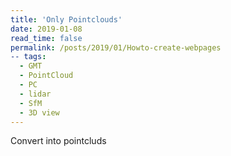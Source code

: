 ```yaml
---
title: 'Only Pointclouds'
date: 2019-01-08
read_time: false
permalink: /posts/2019/01/Howto-create-webpages
-- tags:
  - GMT
  - PointCloud
  - PC
  - lidar
  - SfM
  - 3D view
---
```


Convert into pointcluds

